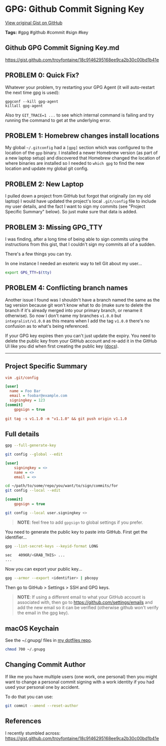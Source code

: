 # GPG: Github Commit Signing Key 

[View original Gist on GitHub](https://gist.github.com/Integralist/0040b2e6d80765b956c5b1e12613e58e)

**Tags:** #gpg #github #commit #sign #key

## Github GPG Commit Signing Key.md

https://gist.github.com/troyfontaine/18c9146295168ee9ca2b30c00bd1b41e

## PROBLEM 0: Quick Fix?

Whatever your problem, try restarting your GPG Agent (it will auto-restart the next time gpg is used): 

```
gpgconf --kill gpg-agent
killall gpg-agent
```

Also try `GIT_TRACE=1 ...` to see which internal command is failing and try running the command to get at the underlying error. 

## PROBLEM 1: Homebrew changes install locations

My global `~/.gitconfig` had a `[gpg]` section which was configured to the location of the `gpp` binary. I installed a newer Homebrew version (as part of a new laptop setup) and discovered that Homebrew changed the location of where binaries are installed so I needed to `which gpg` to find the new location and update my global git config.

## PROBLEM 2: New Laptop

I pulled down a project from GitHub but forgot that originally (on my old laptop) I would have updated the project's local `.git/config` file to include my user details, and the fact I want to sign my commits (see "Project Specific Summary" below). So just make sure that data is added.

## PROBLEM 3: Missing GPG_TTY

I was finding, after a long time of being able to sign commits using the instructions from this gist, that I couldn't sign my commits all of a sudden. 

There's a few things you can try.

In one instance I needed an esoteric way to tell Git about my user...

```bash
export GPG_TTY=$(tty)
```

## PROBLEM 4: Conflicting branch names

Another issue I found was I shouldn't have a branch named the same as the tag version because git won't know what to do (make sure to delete the branch if it's already merged into your primary branch, or rename it otherwise). So now I don't name my branches `v1.0.0` but `integralist/v1.0.0` as this means when I add the tag `v1.0.0` there's no confusion as to what's being referenced.

If your GPG key expires then you can't just update the expiry. You need to delete the public key from your GitHub account and re-add it in the GitHub UI like you did when first creating the public key ([docs](https://docs.github.com/en/authentication/troubleshooting-commit-signature-verification/updating-an-expired-gpg-key)).

---

## Project Specific Summary

```ini
vim .git/config

[user]
  name = Foo Bar
  email = foobar@example.com
  signingkey = 123
[commit]
	gpgsign = true
    
git tag -s v1.1.0 -m "v1.1.0" && git push origin v1.1.0
```

## Full details

```bash
gpg --full-generate-key
```

```bash
git config --global --edit
```

```ini
[user]
    signingkey = <>
    name = <>
    email = <>
```

```bash
cd ~/path/to/some/repo/you/want/to/sign/commits/for
git config --local --edit
```

```ini
[commit]
    gpgsign = true
```

```bash
git config --local user.signingkey <>
```

> **NOTE**: feel free to add `gpgsign` to global settings if you prefer.

You need to generate the public key to paste into GitHub. First get the identifier...

```bash
gpg --list-secret-keys --keyid-format LONG

sec   4096R/<GRAB_THIS> ...
...
```

Now you can export your public key...

```bash
gpg --armor --export <identifier> | pbcopy
```

Then go to GitHub > Settings > SSH and GPG keys.


> **NOTE**: If using a different email to what your GitHub account is associated with, then go to https://github.com/settings/emails and add the new email so it can be verified (otherwise github won't verify the email in the gpg key).

## macOS Keychain

See the ~/.gnupg/ files in [my dotfiles repo](https://github.com/integralist/dotfiles).

```bash
chmod 700 ~/.gnupg
```

## Changing Commit Author

If like me you have multiple users (one work, one personal) then you might want to change a personal commit signing with a work identity if you had used your personal one by accident.

To do that you can use:

```bash
git commit --amend --reset-author
```

## References

I recently stumbled across: https://gist.github.com/troyfontaine/18c9146295168ee9ca2b30c00bd1b41e


